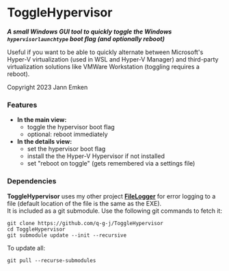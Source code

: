 # ToggleHypervisor
***A small Windows GUI tool to quickly toggle the Windows ```hypervisorlaunchtype``` boot flag (and optionally reboot)***

Useful if you want to be able to quickly alternate between Microsoft's Hyper-V virtualization (used in WSL and Hyper-V Manager) and third-party virtualization solutions like VMWare Workstation (toggling requires a reboot).
 
 Copyright 2023 Jann Emken
 
 ### Features
 - **In the main view:**
     - toggle the hypervisor boot flag
     - optional: reboot immediately
 - **In the details view:**
     - set the hypervisor boot flag
     - install the the Hyper-V Hypervisor if not installed
     - set "reboot on toggle" (gets remembered via a settings file)
 
 ### Dependencies 
**ToggleHypervisor** uses my other project **[FileLogger](https://github.com/q-g-j/FileLogger)** for error logging to a file (default location of the file is the same as the EXE).<br/>
 It is included as a git submodule. Use the following git commands to fetch it:

```
git clone https://github.com/q-g-j/ToggleHypervisor
cd ToggleHypervisor
git submodule update --init --recursive
```
 
To update all:

```
git pull --recurse-submodules
```
